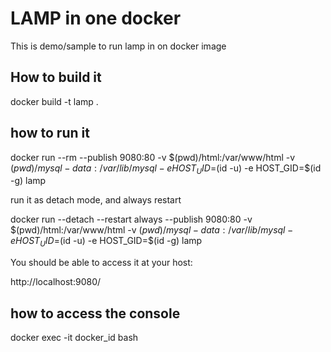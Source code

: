 # LAMP in one docker

This is demo/sample to run lamp in on docker image

## How to build it

docker build -t lamp .

## how to run it

docker run --rm --publish 9080:80 -v $(pwd)/html:/var/www/html -v $(pwd)/mysql-data:/var/lib/mysql -e HOST_UID=$(id -u) -e HOST_GID=$(id -g) lamp 

run it as detach mode, and always restart 

docker run --detach --restart always --publish 9080:80 -v $(pwd)/html:/var/www/html -v $(pwd)/mysql-data:/var/lib/mysql -e HOST_UID=$(id -u) -e HOST_GID=$(id -g) lamp 

You should be able to access it at your host:

http://localhost:9080/


## how to access the console

docker exec -it docker_id bash
